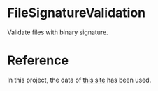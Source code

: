 # FileSignatureValidation
Validate files with binary signature.

# Reference
In this project, the data of [this site](https://www.filesignatures.net) has been used.
